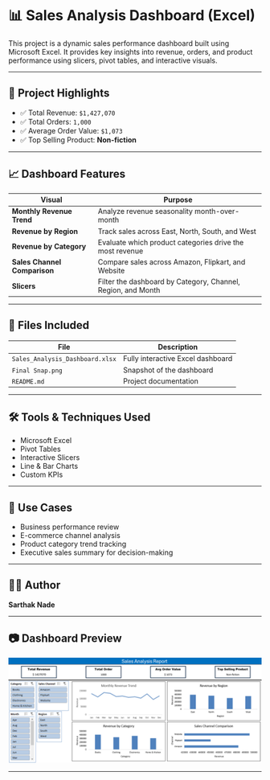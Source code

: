 # 📊 Sales Analysis Dashboard (Excel)

This project is a dynamic sales performance dashboard built using Microsoft Excel. It provides key insights into revenue, orders, and product performance using slicers, pivot tables, and interactive visuals.

---

## 🧾 Project Highlights

- ✅ Total Revenue: `$1,427,070`
- ✅ Total Orders: `1,000`
- ✅ Average Order Value: `$1,073`
- ✅ Top Selling Product: **Non-fiction**

---

## 📈 Dashboard Features

| Visual | Purpose |
|--------|---------|
| **Monthly Revenue Trend** | Analyze revenue seasonality month-over-month |
| **Revenue by Region** | Track sales across East, North, South, and West |
| **Revenue by Category** | Evaluate which product categories drive the most revenue |
| **Sales Channel Comparison** | Compare sales across Amazon, Flipkart, and Website |
| **Slicers** | Filter the dashboard by Category, Channel, Region, and Month |

---

## 📂 Files Included

| File | Description |
|------|-------------|
| `Sales_Analysis_Dashboard.xlsx` | Fully interactive Excel dashboard |
| `Final Snap.png` | Snapshot of the dashboard |
| `README.md` | Project documentation |

---

## 🛠️ Tools & Techniques Used

- Microsoft Excel  
- Pivot Tables  
- Interactive Slicers  
- Line & Bar Charts  
- Custom KPIs

---

## 📌 Use Cases

- Business performance review
- E-commerce channel analysis
- Product category trend tracking
- Executive sales summary for decision-making

---

## 🧑‍💻 Author

**Sarthak Nade**

---

## 📷 Dashboard Preview

![Dashboard Snapshot](FinalSnap.PNG)

---

